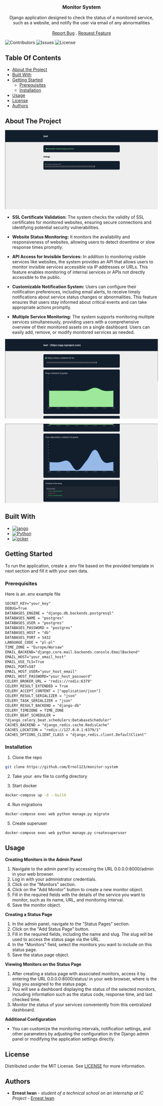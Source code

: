 <br/>
<p align="center">
  <h3 align="center">Monitor System</h3>

  <p align="center">
    Django application designed to check the status of a monitored service, such as a website, and notify the user via email of any abnormalities
    <br/>
    <br/>
    <a href="https://github.com/Ernol123/monitor-system/issues">Report Bug</a>
    .
    <a href="https://github.com/Ernol123/monitor-system/issues">Request Feature</a>
  </p>
</p>

![Contributors](https://img.shields.io/github/contributors/Ernol123/monitor-system?color=dark-green) ![Issues](https://img.shields.io/github/issues/Ernol123/monitor-system) ![License](https://img.shields.io/github/license/Ernol123/monitor-system)

## Table Of Contents

* [About the Project](#about-the-project)
* [Built With](#built-with)
* [Getting Started](#getting-started)
  * [Prerequisites](#prerequisites)
  * [Installation](#installation)
* [Usage](#usage)
* [License](#license)
* [Authors](#authors)

## About The Project

![Screen Shot](screenshots/main_screen.png)

- **SSL Certificate Validation:** The system checks the validity of SSL certificates for monitored websites, ensuring secure connections and identifying potential security vulnerabilities.

- **Website Status Monitoring:** It monitors the availability and responsiveness of websites, allowing users to detect downtime or slow response times promptly.

- **API Access for Invisible Services:** In addition to monitoring visible services like websites, the system provides an API that allows users to monitor invisible services accessible via IP addresses or URLs. This feature enables monitoring of internal services or APIs not directly accessible to the public.

- **Customizable Notification System:** Users can configure their notification preferences, including email alerts, to receive timely notifications about service status changes or abnormalities. This feature ensures that users stay informed about critical events and can take appropriate actions promptly.

- **Multiple Service Monitoring:** The system supports monitoring multiple services simultaneously, providing users with a comprehensive overview of their monitored assets on a single dashboard. Users can easily add, remove, or modify monitored services as needed.

![Screen Shot 2](screenshots/screen2.png)

![Screen Shot 3](screenshots/screen3.png)

## Built With


* [<img src="https://www.djangoproject.com/m/img/logos/django-logo-negative.png" alt="jango" width="150" height="auto">](https://www.djangoproject.com/)
* [<img src="https://www.python.org/static/community_logos/python-logo-master-v3-TM.png" alt="Python" width="150" height="auto">](https://www.python.org/)
* [<img src="https://www.docker.com/wp-content/uploads/2023/08/logo-guide-logos-1.svg" alt="ocker" width="150" height="auto">](https://www.docker.com/)

## Getting Started

To run the application, create a .env file based on the provided template in next section and fill it with your own data.

### Prerequisites

Here is an .env example file

```dotenv
SECRET_KEY="your_key"
DEBUG=True
DATABASES_ENGINE = "django.db.backends.postgresql"
DATABASES_NAME = "postgres"
DATABASES_USER = "postgres"
DATABASES_PASSWORD = "postgres"
DATABASES_HOST = "db"
DATABASES_PORT = 5432
LANGUAGE_CODE = "pl-pl"
TIME_ZONE = "Europe/Warsaw"
EMAIL_BACKEND="django.core.mail.backends.console.EmailBackend"
EMAIL_HOST="your_email_host"
EMAIL_USE_TLS=True
EMAIL_PORT=587
EMAIL_HOST_USER="your_host_email"
EMAIL_HOST_PASSWORD="your_host_password"
CELERY_BROKER_URL = "redis://redis:6379"
CELERY_RESULT_EXTENDED = True
CELERY_ACCEPT_CONTENT = ["application/json"]
CELERY_RESULT_SERIALIZER = "json"
CELERY_TASK_SERIALIZER = "json"
CELERY_RESULT_BACKEND = "django-db"
CELERY_TIMEZONE = TIME_ZONE
CELERY_BEAT_SCHEDULER = "django_celery_beat.schedulers:DatabaseScheduler"
CACHES_BACKEND = "django_redis.cache.RedisCache"
CACHES_LOCATION = "redis://127.0.0.1:6379/1"
CACHES_OPTIONS_CLIENT_CLASS = "django_redis.client.DefaultClient"

```

### Installation

1. Clone the repo

```sh
git clone https://github.com/Ernol123/monitor-system
```

2. Take your .env file to config directory

3. Start docker

```sh
docker-compose up -d --build
```

4. Run migrations

```sh
docker-compose exec web python manage.py migrate
```

5. Create superuser

```sh
docker-compose exec web python manage.py createsuperuser
```

## Usage

**Creating Monitors in the Admin Panel**

1. Navigate to the admin panel by accessing the URL 0.0.0.0:8000/admin in your web browser.
2. Log in with your administrator credentials.
3. Click on the "Monitors" section.
4. Click on the "Add Monitor" button to create a new monitor object.
5. Fill in the required fields with the details of the service you want to monitor, such as its name, URL, and monitoring interval.
6. Save the monitor object.

**Creating a Status Page**

1. In the admin panel, navigate to the "Status Pages" section.
2. Click on the "Add Status Page" button.
3. Fill in the required fields, including the name and slug. The slug will be used to access the status page via the URL.
4. In the "Monitors" field, select the monitors you want to include on this status page.
5. Save the status page object.

**Viewing Monitors on the Status Page**

1. After creating a status page with associated monitors, access it by entering the URL 0.0.0.0:8000/status/<slug> in your web browser, where <slug> is the slug you assigned to the status page.
2. You will see a dashboard displaying the status of the selected monitors, including information such as the status code, response time, and last checked time.
3. Monitor the status of your services conveniently from this centralized dashboard.

**Additional Configuration**

- You can customize the monitoring intervals, notification settings, and other parameters by adjusting the configuration in the Django admin panel or modifying the application settings directly.

## License

Distributed under the MIT License. See [LICENSE](https://github.com/Ernol123/monitor-system/blob/main/LICENSE.md) for more information.

## Authors

* **Ernest Iwan** - *student of a technical school on an internship at IC Project* - [Ernest Iwan](https://github.com/Ernol123)
